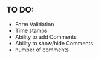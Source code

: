 ## TO DO:

 - Form Validation
 - Time stamps
 - Ability to add Comments
 - Ability to show/hide Comments
 - number of comments
